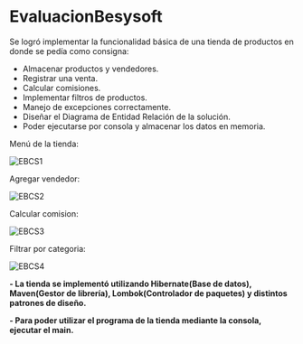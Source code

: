 # EvaluacionBesysoft

Se logró implementar la funcionalidad básica de una tienda de productos en donde se pedía como consigna: 
- Almacenar productos y vendedores.
- Registrar una venta.
- Calcular comisiones.
- Implementar filtros de productos.
- Manejo de excepciones correctamente.
- Diseñar el Diagrama de Entidad Relación de la solución.
- Poder ejecutarse por consola y almacenar los datos en memoria.

Menú de la tienda:

![EBCS1](https://user-images.githubusercontent.com/39970358/113797650-0f882a00-9728-11eb-9cfb-c670298b5211.png)


Agregar vendedor:

![EBCS2](https://user-images.githubusercontent.com/39970358/113797796-570eb600-9728-11eb-913f-130e26eec8b3.png)


Calcular comision:


![EBCS3](https://user-images.githubusercontent.com/39970358/113797830-6857c280-9728-11eb-8d2f-c0a8b55a3e39.png)


Filtrar por categoria:


![EBCS4](https://user-images.githubusercontent.com/39970358/113797873-76a5de80-9728-11eb-8a40-4a98376f93a4.png)


**- La tienda se implementó utilizando Hibernate(Base de datos), Maven(Gestor de librería), Lombok(Controlador de paquetes) y distintos patrones de diseño.**


**- Para poder utilizar el programa de la tienda mediante la consola, ejecutar el main.**



